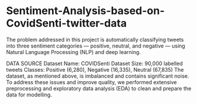 # Sentiment-Analysis-based-on-CovidSenti-twitter-data
The problem addressed in this project is automatically classifying tweets into three sentiment categories — positive, neutral, and negative — using Natural Language Processing (NLP) and deep learning.

DATA SOURCE
Dataset Name: COVIDSenti
Dataset Size: 90,000 labelled tweets
Classes: Positive (6,280), Negative (16,335), Neutral (67,835)
The dataset, as mentioned above, is imbalanced and contains significant noise. To address these issues and improve quality, we performed extensive preprocessing and exploratory data analysis (EDA) to clean and prepare the data for modelling.
